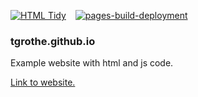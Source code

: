 [![HTML Tidy](https://github.com/tgrothe/tgrothe.github.io/actions/workflows/html-tidy.yml/badge.svg?event=push)](https://github.com/tgrothe/tgrothe.github.io/actions/workflows/html-tidy.yml)
&ensp;
[![pages-build-deployment](https://github.com/tgrothe/tgrothe.github.io/actions/workflows/pages/pages-build-deployment/badge.svg)](https://github.com/tgrothe/tgrothe.github.io/actions/workflows/pages/pages-build-deployment)

### tgrothe.github.io

Example website with html and js code.

[Link to website.](https://tgrothe.github.io/)
